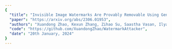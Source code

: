 ```yaml
---
{
  "title": "Invisible Image Watermarks Are Provably Removable Using Generative AI",
  "paper": "https://arxiv.org/abs/2306.01953",
  "authors": "Xuandong Zhao, Kexun Zhang, Zihao Su, Saastha Vasan, Ilya Grishchenko, Christopher Kruegel, Giovanni Vigna, Yu-Xiang Wang, Lei Li",
  "code": "https://github.com/XuandongZhao/WatermarkAttacker",
  "date": "20th January, 2024"
}
---
```


